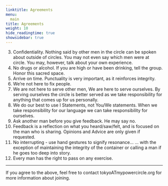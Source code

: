 ```yaml
---
linktitle: Agreements
menu:
  main
title: Agreements
weight: 10
hide_readingtime: true
showsidebar: true
---
```


3. Confidentiality. Nothing said by other men in the circle can be spoken about outside of circles. You may not even say which men were at circle. You may, however, talk about your own experience. 
2. No drugs or alcohol. If you are high or have been drinking, tell the group. Honor this sacred space.
1. Arrive on time.  Punctuality is very important, as it reinforces integrity.
4. We’re not here to fix people.
5. We are not here to serve other men, We are here to serve ourselves. By serving ourselves the circle is better served as we take responsibility for anything that comes up for us personally.
6. We do our best to use I Statements, not You/We statements. When we take responsibility for our language we can take responsibility for ourselves. 
7. Ask another man before you give feedback. He may say no.
8. Feedback is a reflection on what you heard/saw/felt, and is focused on the man who is sharing. Opinions and Advice are only given if requested. 
9. No interrupting - use hand gestures to signify resonance…
   … with the exception of maintaining the integrity of the container or calling a man if he goes too deep into story.
10. Every man has the right to pass on any exercise.

- - - - -

If you agree to the above, feel free to contact tokyoATmypowercircle.org for more information about joining.
